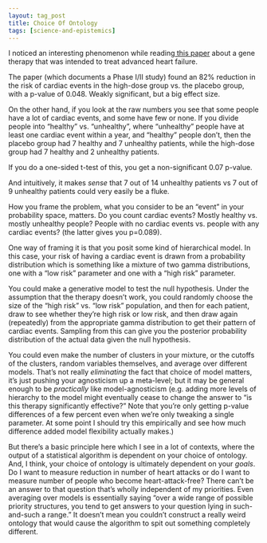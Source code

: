 ```yaml
---
layout: tag_post
title: Choice Of Ontology
tags: [science-and-epistemics]
---
```


I noticed an interesting phenomenon while reading[ this paper](http://circres.ahajournals.org/content/114/1/101.full) about a gene therapy that was intended to treat advanced heart failure.

The paper (which documents a Phase I/II study) found an 82% reduction in the risk of cardiac events in the high-dose group vs. the placebo group, with a p-value of 0.048. Weakly significant, but a big effect size.

On the other hand, if you look at the raw numbers you see that some people have a lot of cardiac events, and some have few or none.  If you divide people into “healthy” vs. “unhealthy”, where “unhealthy” people have at least one cardiac event within a year, and “healthy” people don’t, then the placebo group had 7 healthy and 7 unhealthy patients, while the high-dose group had 7 healthy and 2 unhealthy patients.

If you do a one-sided t-test of this, you get a non-significant 0.07 p-value.

And intuitively, it makes _sense_ that 7 out of 14 unhealthy patients vs 7 out of 9 unhealthy patients could very easily be a fluke.

How you frame the problem, what you consider to be an “event” in your probability space, matters. Do you count cardiac events? Mostly healthy vs. mostly unhealthy people? People with no cardiac events vs. people with any cardiac events? (the latter gives you p=0.089).

One way of framing it is that you posit some kind of hierarchical model.  In this case, your risk of having a cardiac event is drawn from a probability distribution which is something like a mixture of two gamma distributions, one with a “low risk” parameter and one with a “high risk” parameter.

You could make a generative model to test the null hypothesis. Under the assumption that the therapy doesn’t work, you could randomly choose the size of the “high risk” vs. “low risk” population, and then for each patient, draw to see whether they’re high risk or low risk, and then draw again (repeatedly) from the appropriate gamma distribution to get their pattern of cardiac events.  Sampling from this can give you the posterior probability distribution of the actual data given the null hypothesis.

You could even make the number of clusters in your mixture, or the cutoffs of the clusters, random variables themselves, and average over different models.  That’s not really _eliminating_ the fact that choice of model matters, it’s just pushing your agnosticism up a meta-level; but it may be general enough to be _practically_ like model-agnosticism (e.g. adding more levels of hierarchy to the model might eventually cease to change the answer to “is this therapy significantly effective?” Note that you’re only getting p-value differences of a few percent even when we’re only tweaking a single parameter.   At some point I should try this empirically and see how much difference added model flexibility actually makes.)

But there’s a basic principle here which I see in a lot of contexts, where the output of a statistical algorithm is dependent on your choice of ontology.  And, I think, your choice of ontology is ultimately dependent on your _goals_.  Do I want to measure reduction in number of heart attacks or do I want to measure number of people who become heart-attack-free? There can’t be an answer to that question that’s wholly independent of my priorities.  Even averaging over models is essentially saying “over a wide range of possible priority structures, you tend to get answers to your question lying in such-and-such a range.”  It doesn’t mean you couldn’t construct a really weird ontology that would cause the algorithm to spit out something completely different.
